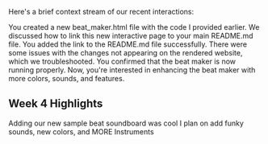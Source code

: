 Here's a brief context stream of our recent interactions:

You created a new beat_maker.html file with the code I provided earlier.
We discussed how to link this new interactive page to your main README.md file.
You added the link to the README.md file successfully.
There were some issues with the changes not appearing on the rendered website, which we troubleshooted.
You confirmed that the beat maker is now running properly.
Now, you're interested in enhancing the beat maker with more colors, sounds, and features.

## Week 4 Highlights

Adding our new sample beat soundboard was cool
I plan on add funky sounds, new colors, and MORE Instruments
